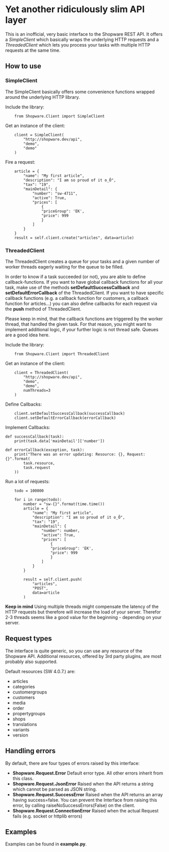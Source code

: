 # Yet another ridiculously slim API layer 

This is an inofficial, very basic interface to the Shopware REST API. It offers a *SimpleClient* which basically wraps the underlying HTTP requests and a *ThreadedClient* which lets you process your tasks with multiple HTTP requests at the same time.

## How to use
### SimpleClient
The SimpleClient basically offers some convenience functions wrapped around the underlying HTTP library.

Include the library:

        from Shopware.Client import SimpleClient

Get an instance of the client:

        client = SimpleClient(
            "http://shopware.dev/api",
            "demo",
            "demo"
        )

Fire a request:

        article = {
            "name": "My first article",
            "description": "I am so proud of it o_Ô",
            "tax": "19",
            "mainDetail": {
                "number": "sw-4711",
                "active": True,
                "prices": [
                    {
                    "priceGroup": 'EK',
                    "price": 999
                    }
                ]
            }
        }
        result = self.client.create("articles", data=article)

### ThreadedClient
The ThreadedClient creates a queue for your tasks and a given number of worker threads eagerly waiting for the queue to be filled. 

In order to know if a task succeeded (or not), you are able to define callback-functions. If you want to have global callback functions for all your task, make use of the methods **setDefaultSuccessCallback** and **setDefaultErrorCallback** of the ThreadedClient. If you want to have specific callback functions (e.g. a callback function for customers, a callback function for articles...) you can also define callbacks for each request via the **push** method of ThreadedClient.

Please keep in mind, that the callback functions are triggered by the worker thread, that handled the given task. For that reason, you might want to implement additional logic, if your further logic is not thread safe. Queues are a good idea here.

Include the library:

        from Shopware.Client import ThreadedClient

Get an instance of the client:

        client = ThreadedClient(
            "http://shopware.dev/api",
            "demo",
            "demo",
            numThreads=3
        )

Define Callbacks:

        client.setDefaultSuccessCallback(successCallback)
        client.setDefaultErrorCallback(errorCallback)

Implement Callbacks:

    def successCallback(task):
        print(task.data['mainDetail']['number'])

    def errorCallback(exception, task):
        print("There was an error updating: Resource: {}, Request: {}".format(
            task.resource,
            task.request
        ))

Run a lot of requests:

        todo = 100000

        for i in range(todo):
            number = "sw-{}".format(time.time())
            article = {
                "name": "My first article",
                "description": "I am so proud of it o_Ô",
                "tax": "19",
                "mainDetail": {
                    "number": number,
                    "active": True,
                    "prices": [
                        {
                        "priceGroup": 'EK',
                        "price": 999
                        }
                    ]
                }
            }

            result = self.client.push(
                "articles",
                "POST",
                data=article
            )

**Keep in mind** Using multiple threads might compensate the latency of the HTTP requests but therefore will increase the load of your server. Therefor 2-3 threads seems like a good value for the beginning - depending on your server.

## Request types
The interface is quite generic, so you can use any resource of the Shopware API. Additional resources, offered by 3rd party plugins, are most probably also supported.

Default resources (SW 4.0.7.) are:

 * articles
 * categories
 * customergroups
 * customers
 * media
 * order 
 * propertygroups
 * shops
 * translations
 * variants
 * version

## Handling errors
By default, there are four types of errors raised by this interface:

 * **Shopware.Request.Error** Default error type. All other errors inherit from this class.
 * **Shopware.Request.JsonError** Raised when the API returns a string which cannot be parsed as JSON string.
 * **Shopware.Request.SuccessError** Raised when the API returns an array having success=false. You can prevent the Interface from raising this error, by calling raiseNoSuccessErrors(False) on the client.
 * **Shopware.Request.ConnectionError** Raised when the actual Request fails (e.g. socket or httplib errors)

## Examples

Examples can be found in **example.py**. 
